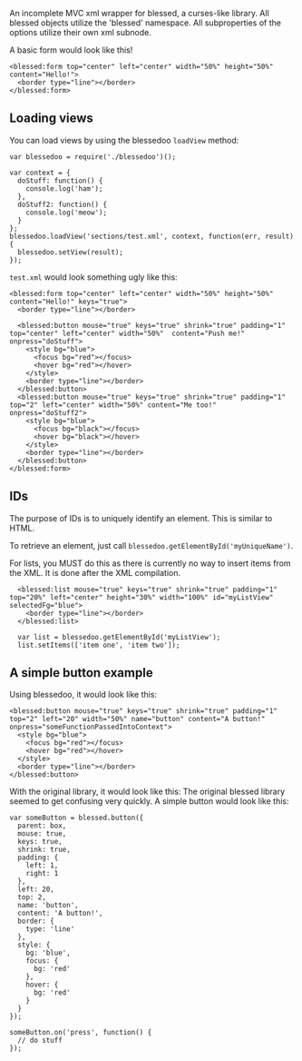 An incomplete MVC xml wrapper for blessed, a curses-like library.  All blessed objects utilize the 'blessed' namespace. All subproperties of the options utilize their own xml subnode.

A basic form would look like this!

    <blessed:form top="center" left="center" width="50%" height="50%" content="Hello!">
      <border type="line"></border>
    </blessed:form>
    
Loading views
--------
You can load views by using the blessedoo `loadView` method:

    var blessedoo = require('./blessedoo')();
    
    var context = {
      doStuff: function() {
        console.log('ham');
      },
      doStuff2: function() {
        console.log('meow');
      }
    };
    blessedoo.loadView('sections/test.xml', context, function(err, result) {
      blessedoo.setView(result);
    });

`test.xml` would look something ugly like this:

    <blessed:form top="center" left="center" width="50%" height="50%" content="Hello!" keys="true">
      <border type="line"></border>
    
      <blessed:button mouse="true" keys="true" shrink="true" padding="1" top="center" left="center" width="50%"  content="Push me!" onpress="doStuff">
        <style bg="blue">
          <focus bg="red"></focus>
          <hover bg="red"></hover>
        </style>
        <border type="line"></border>
      </blessed:button>
      <blessed:button mouse="true" keys="true" shrink="true" padding="1" top="2" left="center" width="50%" content="Me too!" onpress="doStuff2">
        <style bg="blue">
          <focus bg="black"></focus>
          <hover bg="black"></hover>
        </style>
        <border type="line"></border>
      </blessed:button>
    </blessed:form>

IDs
--------
The purpose of IDs is to uniquely identify an element. This is similar to HTML. 

To retrieve an element, just call `blessedoo.getElementById('myUniqueName')`.

For lists, you MUST do this as there is currently no way to insert items from the XML. It is done after the XML compilation.

      <blessed:list mouse="true" keys="true" shrink="true" padding="1" top="20%" left="center" height="30%" width="100%" id="myListView" selectedFg="blue">
        <border type="line"></border>
      </blessed:list>
  
      var list = blessedoo.getElementById('myListView');
      list.setItems(['item one', 'item two']);
  
A simple button example
--------
Using blessedoo, it would look like this:

    <blessed:button mouse="true" keys="true" shrink="true" padding="1" top="2" left="20" width="50%" name="button" content="A button!" onpress="someFunctionPassedIntoContext">
      <style bg="blue">
        <focus bg="red"></focus>
        <hover bg="red"></hover>
      </style>
      <border type="line"></border>
    </blessed:button>

With the original library, it would look like this:
The original blessed library seemed to get confusing very quickly. A simple button would look like this:

    var someButton = blessed.button({
      parent: box,
      mouse: true,
      keys: true,
      shrink: true,
      padding: {
        left: 1,
        right: 1
      },
      left: 20,
      top: 2,
      name: 'button',
      content: 'A button!',
      border: {
        type: 'line'
      },
      style: {
        bg: 'blue',
        focus: {
          bg: 'red'
        },
        hover: {
          bg: 'red'
        }
      }
    });
    
    someButton.on('press', function() {
      // do stuff
    }); 

